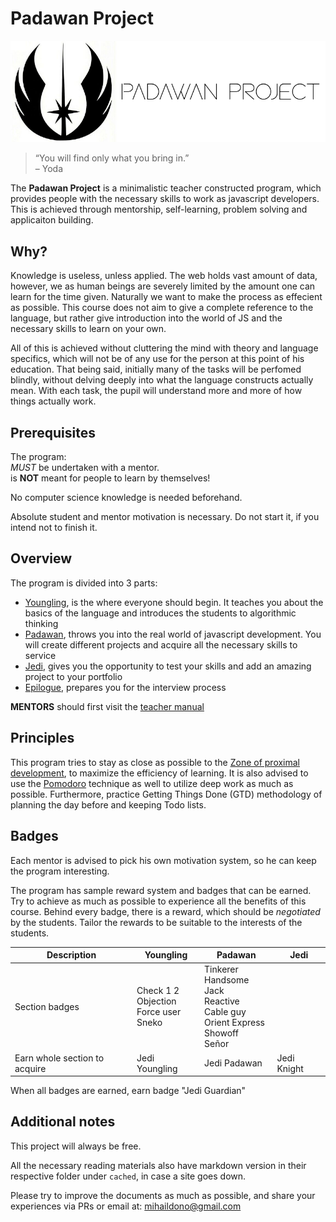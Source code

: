 # Padawan Project

<p align="center">
  <img src="./logo.png" alt="PadawanProject Logo"/>
</p>

> “You will find only what you bring in.” <br/>
> – Yoda

The **Padawan Project** is a minimalistic teacher constructed program, which provides
people with the necessary skills to work as javascript developers. This is
achieved through mentorship, self-learning, problem solving and applicaiton building.

## Why?
Knowledge is useless, unless applied. The web holds vast amount of data,
however, we as human beings are severely limited by the amount one can learn for
the time given. Naturally we want to make the process as effecient as
possible.
This course does not aim to give a complete reference to the language,
but rather give introduction into the world of JS and the necessary skills to
learn on your own.

All of this is achieved without cluttering the mind with theory and language
specifics, which will not be of any use for the person at this point of his
education. That being said, initially many of the tasks will be perfomed blindly,
without delving deeply into what the language constructs actually mean. With each
task, the pupil will understand more and more of how things actually work.

## Prerequisites
The program: <br>
_MUST_ be undertaken with a mentor. <br>
is **NOT** meant for people to learn by themselves!

No computer science knowledge is needed beforehand.

Absolute student and mentor motivation is necessary. Do not start it, if you
intend not to finish it.

## Overview
The program is divided into 3 parts:
- [Youngling][youngling], is the where everyone should begin. It teaches you
  about the basics of the language and introduces the students to algorithmic
  thinking
- [Padawan][padawan], throws you into the real world of javascript
  development. You will create different projects and acquire all the necessary
  skills to service
- [Jedi][jedi], gives you the opportunity to test your skills and add an amazing
  project to your portfolio
- [Epilogue][epilogue], prepares you for the interview process

**MENTORS** should first visit the [teacher manual][teacher-manual]

## Principles
This program tries to stay as close as possible to the [Zone of proximal development][zone],
to maximize the efficiency of learning.
It is also advised to use the [Pomodoro][pomodoro] technique as well to utilize deep work
as much as possible. Furthermore, practice Getting Things Done (GTD) methodology of planning
the day before and keeping Todo lists.

## Badges
Each mentor is advised to pick his own motivation system, so he can keep the
program interesting.

The program has sample reward system and badges that can be earned. Try to
achieve as much as possible to experience all the benefits of this course.
Behind every badge, there is a reward, which should be _negotiated_ by the students.
Tailor the rewards to be suitable to the interests of the students.

| Description                   | Youngling                                           | Padawan                                                                                              | Jedi        |
| -                             | -                                                   | -                                                                                                    | -           |
| Section badges                | Check 1 2 <br> Objection <br> Force user <br> Sneko | Tinkerer <br> Handsome Jack <br> Reactive <br> Cable guy <br> Orient Express <br> Showoff <br> Señor |             |
| Earn whole section to acquire | Jedi Youngling                                      | Jedi Padawan                                                                                         | Jedi Knight |

When all badges are earned, earn badge "Jedi Guardian"

## Additional notes
This project will always be free.

All the necessary reading materials also have markdown version in their
respective folder under `cached`, in case a site goes down.

Please try to improve the documents as much as possible, and share your
experiences via PRs or email at: mihaildono@gmail.com

[teacher-manual]: https://github.com/mihaildono/padawan-project/blob/master/teacher-manual.md
[youngling]: https://github.com/mihaildono/padawan-project/blob/master/youngling/introduction.md
[padawan]: https://github.com/mihaildono/padawan-project/blob/master/padawan/introduction.md
[jedi]: https://github.com/mihaildono/padawan-project/blob/master/jedi/final-project.md
[epilogue]: https://github.com/mihaildono/padawan-project/blob/master/epilogue/interview-training.md
[zone]: https://www.simplypsychology.org/Zone-of-Proximal-Development.html
[pomodoro]: https://en.wikipedia.org/wiki/Pomodoro_Technique
